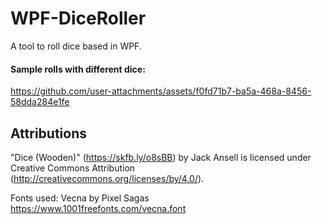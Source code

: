 # WPF-DiceRoller

A tool to roll dice based in WPF.

#### Sample rolls with different dice:

https://github.com/user-attachments/assets/f0fd71b7-ba5a-468a-8456-58dda284e1fe

## Attributions

"Dice (Wooden)" (https://skfb.ly/o8sBB) by Jack Ansell is licensed under Creative Commons Attribution (http://creativecommons.org/licenses/by/4.0/).

Fonts used:
Vecna by Pixel Sagas https://www.1001freefonts.com/vecna.font
